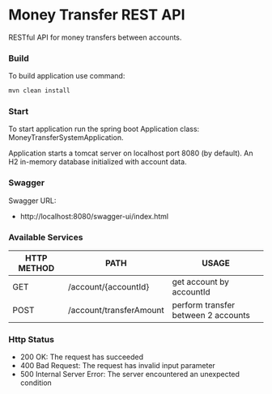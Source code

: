 # Money Transfer REST API

RESTful API for money transfers between accounts.

### Build
To build application use command:
```sh
mvn clean install
```
### 

### Start
To start application run the spring boot Application class: MoneyTransferSystemApplication.

Application starts a tomcat server on localhost port 8080 (by default). An H2 in-memory database initialized with account data.

### Swagger

Swagger URL:

- http://localhost:8080/swagger-ui/index.html



### Available Services

| HTTP METHOD | PATH                    | USAGE |
| -----------|-------------------------| ------ |
| GET | /account/{accountId}    | get account by accountId |
| POST | /account/transferAmount | perform transfer between 2 accounts |


### Http Status
- 200 OK: The request has succeeded
- 400 Bad Request: The request has invalid input parameter
- 500 Internal Server Error: The server encountered an unexpected condition 
